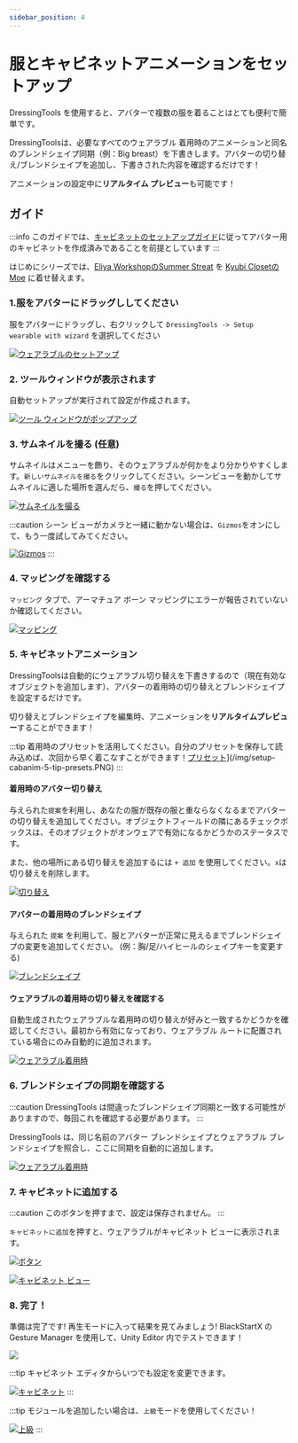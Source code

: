 ```yaml
---
sidebar_position: 4
---
```


# 服とキャビネットアニメーションをセットアップ

DressingTools を使用すると、アバターで複数の服を着ることはとても便利で簡単です。

DressingToolsは、必要なすべてのウェアラブル 着用時のアニメーションと同名のブレンドシェイプ同期（例：Big breast）を下書きします。アバターの切り替え/ブレンドシェイプを追加し、下書きされた内容を確認するだけです！

アニメーションの設定中に**リアルタイム プレビュー**も可能です！

## ガイド

:::info
このガイドでは、[キャビネットのセットアップガイド](setup-cabinet)に従ってアバター用のキャビネットを作成済みであることを前提としています
:::

はじめにシリーズでは、[Eliya WorkshopのSummer Streat](https://booth.pm/ja/items/4666271) を [Kyubi ClosetのMoe](https://kyubihome.booth.pm/items/4667400) に着せ替えます。

### 1.服をアバターにドラッグししてください

服をアバターにドラッグし、右クリックして `DressingTools -> Setup wearable with wizard` を選択してください

[![ウェアラブルのセットアップ](/img/setup-cabanim-1-setup-wearable.PNG)](/img/setup-cabanim-1-setup-wearable.PNG)

### 2. ツールウィンドウが表示されます

自動セットアップが実行されて設定が作成されます。

[![ツール ウィンドウがポップアップ](/img/setup-cabanim-2-tool-window.PNG)](/img/setup-cabanim-2-tool-window.PNG)

### 3. サムネイルを撮る (任意)

サムネイルはメニューを飾り、そのウェアラブルが何かをより分かりやすくします。`新しいサムネイルを撮る`をクリックしてください。シーンビューを動かしてサムネイルに適した場所を選んだら、`撮る`を押してください。

[![サムネイルを撮る](/img/setup-cabanim-3-thumbnail.PNG)](/img/setup-cabanim-3-thumbnail.PNG)

:::caution
シーン ビューがカメラと一緒に動かない場合は、`Gizmos`をオンにして、もう一度試してみてください。

[![Gizmos](/img/setup-cabanim-3-gizmos.PNG)](/img/setup-cabanim-3-gizmos.PNG)
:::

### 4. マッピングを確認する

`マッピング` タブで、アーマチュア ボーン マッピングにエラーが報告されていないか確認してください。

[![マッピング](/img/setup-cabanim-4-mapping.PNG)](/img/setup-cabanim-4-mapping.PNG)

### 5. キャビネットアニメーション

DressingToolsは自動的にウェアラブル切り替えを下書きするので（現在有効なオブジェクトを追加します）、アバターの着用時の切り替えとブレンドシェイプを設定するだけです。

切り替えとブレンドシェイプを編集時、アニメーションを**リアルタイムプレビュー**することができます！

:::tip
着用時のプリセットを活用してください。自分のプリセットを保存して読み込めば、次回から早く着こなすことができます！[プリセット](/img/setup-cabanim-5-tip-presets.PNG)](/img/setup-cabanim-5-tip-presets.PNG)
:::

#### 着用時のアバター切り替え

与えられた`提案`を利用し、あなたの服が既存の服と重ならなくなるまでアバターの切り替えを追加してください。オブジェクトフィールドの隣にあるチェックボックスは、そのオブジェクトがオンウェアで有効になるかどうかのステータスです。

また、他の場所にある切り替えを追加するには `+ 追加` を使用してください。`x`は切り替えを削除します。

[![切り替え](/img/setup-cabanim-5-avatar-onwear-toggles.PNG)](/img/setup-cabanim-5-avatar-onwear-toggles.PNG)

#### アバターの着用時のブレンドシェイプ

与えられた `提案` を利用して、服とアバターが正常に見えるまでブレンドシェイプの変更を追加してください。 (例：胸/足/ハイヒールのシェイプキーを変更する)

[![ブレンドシェイプ](/img/setup-cabanim-5-avatar-onwear-blendshapes.PNG)](/img/setup-cabanim-5-avatar-onwear-blendshapes.PNG)

#### ウェアラブルの着用時の切り替えを確認する

自動生成されたウェアラブルな着用時の切り替えが好みと一致するかどうかを確認してください。最初から有効になっており、ウェアラブル ルートに配置されている場合にのみ自動的に追加されます。

[![ウェアラブル着用時](/img/setup-cabanim-5-wearable-onwear.PNG)](/img/setup-cabanim-5-wearable-onwear.PNG)

### 6. ブレンドシェイプの同期を確認する

:::caution
DressingTools は間違ったブレンドシェイプ同期と一致する可能性がありますので、毎回これを確認する必要があります。
:::

DressingTools は、同じ名前のアバター ブレンドシェイプとウェアラブル ブレンドシェイプを照合し、ここに同期を自動的に追加します。

[![ウェアラブル着用時](/img/setup-cabanim-6-blendshape-sync.PNG)](/img/setup-cabanim-6-blendshape-sync.PNG)

### 7. キャビネットに追加する

:::caution
このボタンを押すまで、設定は保存されません。
:::

`キャビネットに追加`を押すと、ウェアラブルがキャビネット ビューに表示されます。

[![ボタン](/img/setup-cabanim-7-addtocabinet.PNG)](/img/setup-cabanim-7-addtocabinet.PNG)

[![キャビネット ビュー](/img/setup-cabanim-7-cabinetview.PNG)](/img/setup-cabanim-7-cabinetview.PNG)

### 8. 完了！

準備は完了です! 再生モードに入って結果を見てみましょう! BlackStartX の Gesture Manager を使用して、Unity Editor 内でテストできます！

[![](/img/setup-cabanim-8-done.PNG)](/img/setup-cabanim-8-done.PNG)

:::tip
キャビネット エディタからいつでも設定を変更できます。

[![キャビネット](/img/setup-cabanim-8-tip-edit.PNG)](/img/setup-cabanim-8-tip-edit.PNG)
:::

:::tip
モジュールを追加したい場合は、`上級`モードを使用してください！

[![上級](/img/setup-cabanim-8-tip-advanced.PNG)](/img/setup-cabanim-8-tip-advanced.PNG)
:::
